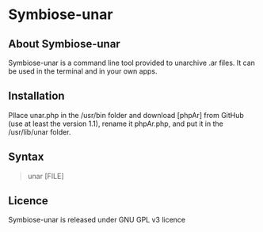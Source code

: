# Symbiose-unar

## About Symbiose-unar
Symbiose-unar is a command line tool provided to unarchive .ar files. It can be used in the terminal and in your own apps.

## Installation
Pllace unar.php in the /usr/bin folder and download [phpAr] from GitHub (use at least the version 1.1), rename it phpAr.php, and put it in the /usr/lib/unar folder.

## Syntax
> unar [FILE]

## Licence
Symbiose-unar is released under GNU GPL v3 licence